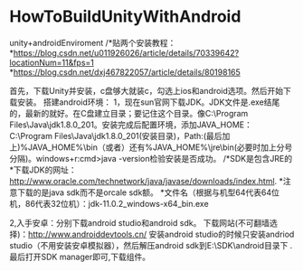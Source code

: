 # HowToBuildUnityWithAndroid
unity+androidEnviroment
/*贴两个安装教程：
 *https://blog.csdn.net/u011926026/article/details/70339642?locationNum=11&fps=1
 *https://blog.csdn.net/dxj467822057/article/details/80198165

首先，下载Unity并安装，c盘够大就装c，勾选上ios和android选项。然后开始下载安装。
搭建android环境：
1，现在sun官网下载JDK。JDK文件是.exe结尾的，最新的就好。在C盘建立目录；要记住这个目录。像C:\Program Files\Java\jdk1.8.0_201。安装完成后配置环境，添加JAVA_HOME：C:\Program Files\Java\jdk1.8.0_201(安装目录)，Path:(最后加上)%JAVA_HOME%\bin（或者）还有%JAVA_HOME%\jre\bin(必要时加上分号分隔)。windows+r:cmd>java -version检验安装是否成功。
/*SDK是包含JRE的
 *下载JDK的网址：http://www.oracle.com/technetwork/java/javase/downloads/index.html.
 *注意下载的是java sdk而不是orcale sdk额。
 *文件名（根据与机型64代表64位机，86代表32位机）：jdk-11.0.2_windows-x64_bin.exe
 
2,入手安卓：分别下载android studio和android sdk。
下载网站(不可翻墙选择)：http://www.androiddevtools.cn/
安装android studio的时候只安装andriod studio（不用安装安卓模拟器），然后解压android sdk到E:\SDK\android目录下 .最后打开SDK manager即可,下载组件。



